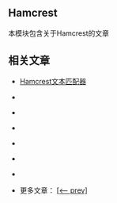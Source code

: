 ## Hamcrest

本模块包含关于Hamcrest的文章

## 相关文章

- [Hamcrest文本匹配器](docs/Hamcrest文本匹配器.md)
- []()
- []()
- []()
- []()
- []()
- []()

- 更多文章： [[<-- prev]](../assertions/README.md)